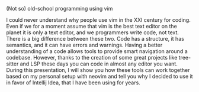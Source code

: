 (Not so) old-school programming using vim

I could never understand why people use vim in the XXI century for coding. Even if we for a moment assume 
that vim is the best text editor on the planet it is only a text editor, and we programmers write code, not text. 
There is a big difference between these two. Code has a structure, it has semantics, and it can have errors and warnings.
Having a better understanding of a code allows tools to provide smart navigation around a codebase.
However, thanks to the creation of some great projects like tree-sitter and LSP these days you can code in almost any editor you want.
During this presentation, I will show you how these tools can work together based on my personal setup with neovim and tell you
why I decided to use it in favor of Intellij Idea, that I have been using for years.

